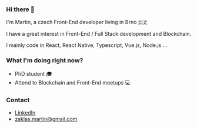 ### Hi there 👋

I'm Martin, a czech Front-End developer living in Brno 🇨🇿

I have a great interest in Front-End / Full Stack development and Blockchain.

I mainly code in React, React Native, Typescript, Vue.js, Node.js ...

### What I'm doing right now?

- PhD student 🎓
- Attend to Blockchain and Front-End meetups 💻 

### Contact

- [LinkedIn](https://www.linkedin.com/in/zaklasnikm/)
- [zaklas.martin@gmail.com](mailto:zaklas.martin@gmail.com)

<!---
zakve/zakve is a ✨ special ✨ repository because its `README.md` (this file) appears on your GitHub profile.
You can click the Preview link to take a look at your changes.

Here are some ideas to get you started:

- 🔭 I’m currently working on ...
- 🌱 I’m currently learning ...
- 👯 I’m looking to collaborate on ...
- 🤔 I’m looking for help with ...
- 💬 Ask me about ...
- 📫 How to reach me: ...
- 😄 Pronouns: ...
- ⚡ Fun fact: ...

Emoji list:
https://gist.github.com/rxaviers/7360908
--->
